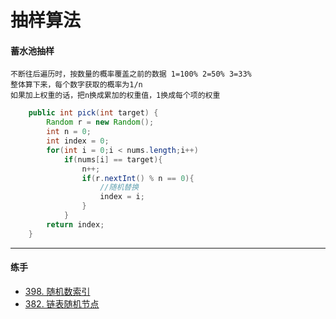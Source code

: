 # 抽样算法

#### 蓄水池抽样

    不断往后遍历时，按数量的概率覆盖之前的数据 1=100% 2=50% 3=33%  
    整体算下来，每个数字获取的概率为1/n  
    如果加上权重的话，把n换成累加的权重值，1换成每个项的权重
```java
    public int pick(int target) {
        Random r = new Random();
        int n = 0;
        int index = 0;
        for(int i = 0;i < nums.length;i++)
            if(nums[i] == target){
                n++;
                if(r.nextInt() % n == 0){
                    //随机替换
                    index = i;
                }
            }
        return index;
    }
```

***
#### 练手
* [398. 随机数索引](https://leetcode-cn.com/problems/random-pick-index/)
* [382. 链表随机节点](https://leetcode-cn.com/problems/linked-list-random-node/)
